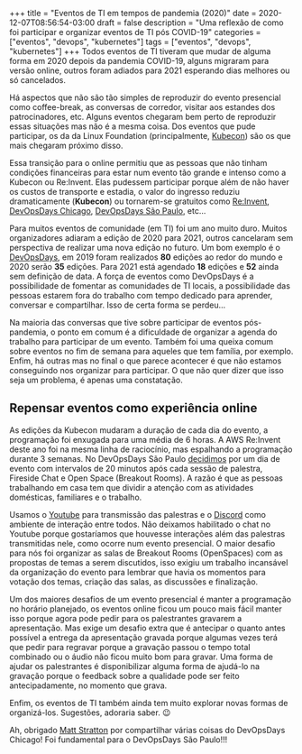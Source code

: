 +++
title = "Eventos de TI em tempos de pandemia (2020)"
date = 2020-12-07T08:56:54-03:00
draft = false
description = "Uma reflexão de como foi participar e organizar eventos de TI pós COVID-19"
categories = ["eventos", "devops", "kubernetes"]
tags = ["eventos", "devops", "kubernetes"]
+++
Todos eventos de TI tiveram que mudar de alguma forma em 2020 depois da pandemia COVID-19, alguns migraram para versão online, outros foram adiados para 2021 esperando dias melhores ou só cancelados.

Há aspectos que não são tão simples de reproduzir do evento presencial como coffee-break, as conversas de corredor, visitar aos estandes dos patrocinadores, etc. Alguns eventos chegaram bem perto de reproduzir essas situações mas não é a mesma coisa. Dos eventos que pude participar, os da da Linux Foundation (principalmente, [Kubecon](https://events.linuxfoundation.org/kubecon-cloudnativecon-europe/)) são os que mais chegaram próximo disso.

Essa transição para o online permitiu que as pessoas que não tinham condições financeiras para estar num evento tão grande e intenso como a Kubecon ou Re:Invent. Elas pudessem participar porque além de não haver os custos de transporte e estadia, o valor do ingresso reduziu dramaticamente (**Kubecon**) ou tornarem-se gratuitos como [Re:Invent](https://reinvent.awsevents.com/), [DevOpsDays Chicago](https://devopsdays.org/events/2020-chicago/welcome/), [DevOpsDays São Paulo](https://devopsdays.org/events/2020-sao-paulo/welcome/), etc...

Para muitos eventos de comunidade (em TI) foi um ano muito duro. Muitos organizadores adiaram a edição de 2020 para 2021, outros cancelaram sem perspectiva de realizar uma nova edição no futuro. Um bom exemplo é o [DevOpsDays](https://devopsdays.org/events), em 2019 foram realizados **80** edições ao redor do mundo e 2020 serão **35** edições. Para 2021 está agendado **18** edições e **52** ainda sem definição de data. A força de eventos como DevOpsDays é a possibilidade de fomentar as comunidades de TI locais, a possibilidade das pessoas estarem fora do trabalho com tempo dedicado para aprender, conversar e compartilhar. Isso de certa forma se perdeu...

Na maioria das conversas que tive sobre participar de eventos pós-pandemia, o ponto em comum é a dificuldade de organizar a agenda do trabalho para participar de um evento. Também foi uma queixa comum sobre eventos no fim de semana para aqueles que tem família, por exemplo. Enfim, há outras mas no final o que parece acontecer é que não estamos conseguindo nos organizar para participar. O que não quer dizer que isso seja um problema, é apenas uma constatação.

## Repensar eventos como experiência online

As edições da Kubecon mudaram a duração de cada dia do evento, a programação foi enxugada para uma média de 6 horas. A AWS Re:Invent deste ano foi na mesma linha de raciocínio, mas espalhando a programação durante 3 semanas. No DevOpsDays São Paulo [decidimos](https://devopsdays.org/events/2020-sao-paulo/welcome/) por um dia de evento com intervalos de 20 minutos após cada sessão de palestra, Fireside Chat e Open Space (Breakout Rooms). A razão é que as pessoas trabalhando em casa tem que dividir a atenção com as atividades domésticas, familiares e o trabalho.

Usamos o [Youtube](https://www.youtube.com/c/DevOpsDaysSaoPaulo) para transmissão das palestras e o [Discord](https://discord.com/) como ambiente de interação entre todos. Não deixamos habilitado o chat no Youtube porque gostaríamos que houvesse interações além das palestras transmitidas nele, como ocorre num evento presencial. O maior desafio para nós foi organizar as salas de Breakout Rooms (OpenSpaces) com as propostas de temas a serem discutidos, isso exigiu um trabalho incansável da organização do evento para lembrar que havia os momentos para votação dos temas, criação das salas, as discussões e finalização.

Um dos maiores desafios de um evento presencial é manter a programação no horário planejado, os eventos online ficou um pouco mais fácil manter isso porque agora pode pedir para os palestrantes gravarem a apresentação. Mas exige um desafio extra que é antecipar o quanto antes possível a entrega da apresentação gravada porque algumas vezes terá que pedir para regravar porque a gravação passou o tempo total combinado ou o áudio não ficou muito bom para gravar. Uma forma de ajudar os palestrantes é disponibilizar alguma forma de ajudá-lo na gravação porque o feedback sobre a qualidade pode ser feito antecipadamente, no momento que grava.

Enfim, os eventos de TI também ainda tem muito explorar novas formas de organizá-los. Sugestões, adoraria saber. 😉

Ah, obrigado [Matt Stratton](https://www.mattstratton.com) por compartilhar várias coisas do DevOpsDays Chicago! Foi fundamental para o DevOpsDays São Paulo!!!
